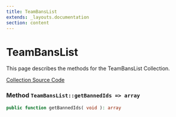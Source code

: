```yaml
---
title: TeamBansList
extends: _layouts.documentation
section: content
---
```


# TeamBansList

This page describes the methods for the TeamBansList Collection.

[Collection Source Code](https://github.com/supergrecko/RiotQuest/blob/master/src/RiotQuest/Components/Collections/TeamBansList.php)

### Method <code>TeamBansList::getBannedIds => array</code>

```php
public function getBannedIds( void ): array
```
    
